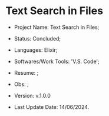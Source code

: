 # Text Search in Files

- Project Name: Text Search in Files;
- Status: Concluded;
- Languages: Elixir;
- Softwares/Work Tools: 'V.S. Code';
- Resume: ;
- Obs: ;
- Version: v.1.0.0


- Last Update Date: 14/06/2024.

##

